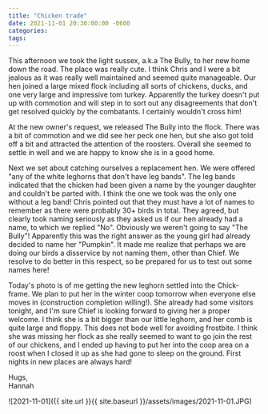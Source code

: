 ```yaml
---
title: "Chicken trade"
date: 2021-11-01 20:30:00:00 -0600
categories:
tags:
---
```


This afternoon we took the light sussex, a.k.a The Bully, to her new home down the road. The place was really cute. I think Chris and I were a bit jealous as it was really well maintained and seemed quite manageable. Our hen joined a large mixed flock including all sorts of chickens, ducks, and one very large and impressive tom turkey. Apparently the turkey doesn't put up with commotion and will step in to sort out any disagreements that don't get resolved quickly by the combatants. I certainly wouldn't cross him! 

At the new owner's request, we released The Bully into the flock. There was a bit of commotion and we did see her peck one hen, but she also got told off a bit and attracted the attention of the roosters. Overall she seemed to settle in well and we are happy to know she is in a good home.

Next we set about catching ourselves a replacement hen. We were offered "any of the white leghorns that don't have leg bands". The leg bands indicated that the chicken had been given a name by the younger daughter and couldn't be parted with. I think the one we took was the only one without a leg band! Chris pointed out that they must have a lot of names to remember as there were probably 30+ birds in total. They agreed, but clearly took naming seriously as they asked us if our hen already had a name, to which we replied "No". Obviously we weren't going to say "The Bully"! Apparently this was the right answer as the young girl had already decided to name her "Pumpkin". It made me realize that perhaps we are doing our birds a disservice by not naming them, other than Chief. We resolve to do better in this respect, so be prepared for us to test out some names here! 

Today's photo is of me getting the new leghorn settled into the Chick-frame. We plan to put her in the winter coop tomorrow when everyone else moves in (construction completion willing!). She already had some visitors tonight, and I'm sure Chief is looking forward to giving her a proper welcome. I think she is a bit bigger than our little leghorn, and her comb is quite large and floppy. This does not bode well for avoiding frostbite. I think she was missing her flock as she really seemed to want to go join the rest of our chickens, and I ended up having to put her into the coop area on a roost when I closed it up as she had gone to sleep on the ground. First nights in new places are always hard!

Hugs,<br />
Hannah

![2021-11-01]({{ site.url }}{{ site.baseurl }}/assets/images/2021-11-01.JPG)